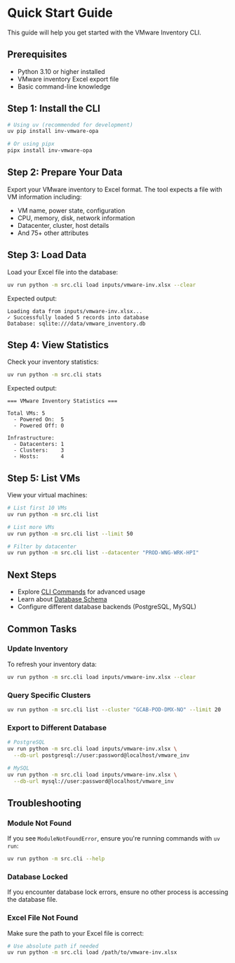 # Quick Start Guide

This guide will help you get started with the VMware Inventory CLI.

## Prerequisites

- Python 3.10 or higher installed
- VMware inventory Excel export file
- Basic command-line knowledge

## Step 1: Install the CLI

```bash
# Using uv (recommended for development)
uv pip install inv-vmware-opa

# Or using pipx
pipx install inv-vmware-opa
```

## Step 2: Prepare Your Data

Export your VMware inventory to Excel format. The tool expects a file with VM information including:

- VM name, power state, configuration
- CPU, memory, disk, network information
- Datacenter, cluster, host details
- And 75+ other attributes

## Step 3: Load Data

Load your Excel file into the database:

```bash
uv run python -m src.cli load inputs/vmware-inv.xlsx --clear
```

Expected output:
```
Loading data from inputs/vmware-inv.xlsx...
✓ Successfully loaded 5 records into database
Database: sqlite:///data/vmware_inventory.db
```

## Step 4: View Statistics

Check your inventory statistics:

```bash
uv run python -m src.cli stats
```

Expected output:
```
=== VMware Inventory Statistics ===

Total VMs: 5
  - Powered On:  5
  - Powered Off: 0

Infrastructure:
  - Datacenters: 1
  - Clusters:    3
  - Hosts:       4
```

## Step 5: List VMs

View your virtual machines:

```bash
# List first 10 VMs
uv run python -m src.cli list

# List more VMs
uv run python -m src.cli list --limit 50

# Filter by datacenter
uv run python -m src.cli list --datacenter "PROD-WNG-WRK-HPI"
```

## Next Steps

- Explore [CLI Commands](../user-guide/cli-commands.md) for advanced usage
- Learn about [Database Schema](../user-guide/database-schema.md)
- Configure different database backends (PostgreSQL, MySQL)

## Common Tasks

### Update Inventory

To refresh your inventory data:

```bash
uv run python -m src.cli load inputs/vmware-inv.xlsx --clear
```

### Query Specific Clusters

```bash
uv run python -m src.cli list --cluster "GCAB-POD-DMX-NO" --limit 20
```

### Export to Different Database

```bash
# PostgreSQL
uv run python -m src.cli load inputs/vmware-inv.xlsx \
  --db-url postgresql://user:password@localhost/vmware_inv

# MySQL
uv run python -m src.cli load inputs/vmware-inv.xlsx \
  --db-url mysql://user:password@localhost/vmware_inv
```

## Troubleshooting

### Module Not Found

If you see `ModuleNotFoundError`, ensure you're running commands with `uv run`:

```bash
uv run python -m src.cli --help
```

### Database Locked

If you encounter database lock errors, ensure no other process is accessing the database file.

### Excel File Not Found

Make sure the path to your Excel file is correct:

```bash
# Use absolute path if needed
uv run python -m src.cli load /path/to/vmware-inv.xlsx
```
